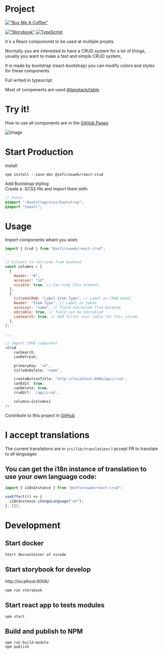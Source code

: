 # Project

[!["Buy Me A Coffee"](https://www.buymeacoffee.com/assets/img/custom_images/orange_img.png)](https://www.buymeacoffee.com/sefirosweb)

[!["Storybook"](https://cdn.jsdelivr.net/gh/storybookjs/brand@main/badge/badge-storybook.svg)](https://sefirosweb.github.io/react-crud) [![TypeScript](https://badges.frapsoft.com/typescript/code/typescript.svg?v=101)](https://github.com/ellerbrock/typescript-badges/)

It´s a React compononet to be used at multiple projets

Normally you are interested to have a CRUD system for a lot of things, usually you want to make a fast and simple CRUD system,

It is made by bootstrap (react-bootstrap) you can modify colors and styles for these components

Full writed in typescript

Most of compenents are used [@tanstack/table](https://tanstack.com/table/v8/docs/guide/introduction)

# Try it!

How to use all components are in the [GitHub Pages](https://sefirosweb.github.io/react-crud/)

![image](https://raw.githubusercontent.com/sefirosweb/react-crud/master/docs/preview.gif)

# Start Production

Install:

```
npm install --save-dev @sefirosweb/react-crud
```

Add Bootstrap styling:\
Create a .SCSS file and import them with:

```scss
// Fonts
@import "~bootstrap/scss/bootstrap";
@import "toastr";
```

# Usage

Import components whant you wish:

```js
import { Crud } from "@sefirosweb/react-crud";
...

// Columns to retrieve from backend
const columns = [
  {
    Header: "#",
    accessor: "id",
    visible: true, // Can hide this element
  },
  {
    titleOnCRUD: "Label Item Type", // Label on CRUD modal
    Header: "Item Type", // Label in table
    accessor: "name", // field retreived from backend
    editable: true, // field can be editabled
    canSearch: true, // Add filter over table for this column
  },
];

...

// Import CRUD component
<Crud
    canSearch,
    canRefresh,

    primaryKey: 'id',
    titleOnDelete: 'name',

    createButtonTitle: 'http://localhost:6006/api/crud',
    canEdit: true,
    canDelete: true,
    crudUrl: `/api/crud`,

    columns={columns}
/>
```

Contribute to this project in [GitHub](https://github.com/sefirosweb/react-crud)

# I accept translations

The current translations are in `src/lib/translations` I accept PR to translate to all languages

## You can get the i18n instance of translation to use your own language code:

```ts
import { i18nInstance } from "@sefirosweb/react-crud";

useEffect(() => {
  i18nInstance.changeLanguage("en");
}, []);
```

# Development

## Start docker

`Start devcontainer of vscode`

## Start storybook for develop

http://localhost:6006/

```
npm run storybook
```

## Start react app to tests modules

```
npm start
```

## Build and publish to NPM

```
npm run build-module
npm publish
```
